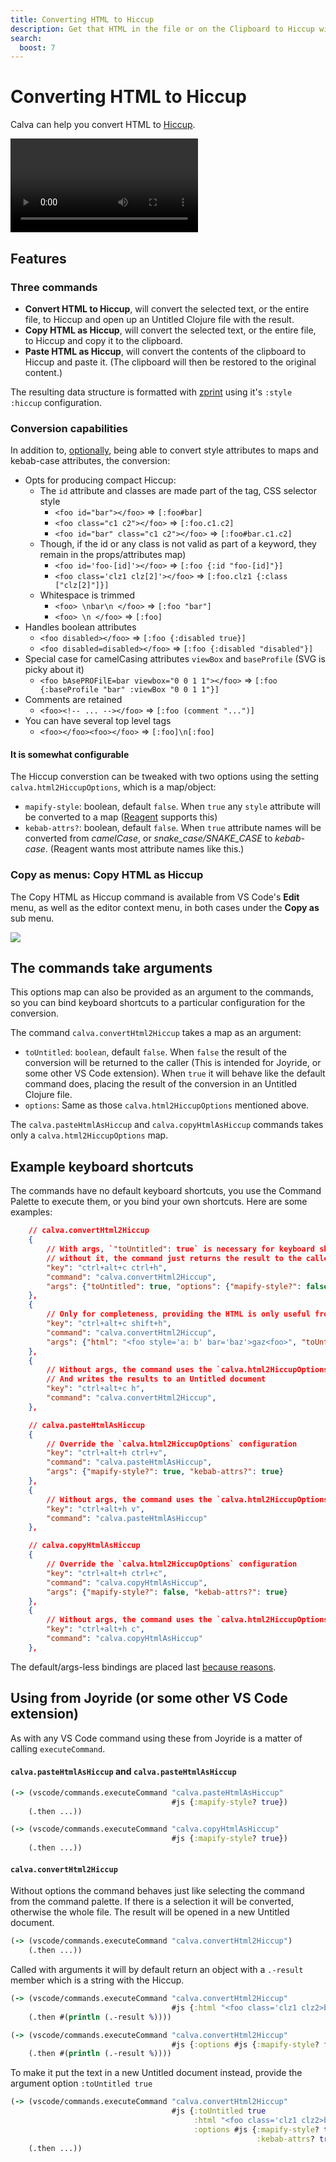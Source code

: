 ```yaml
---
title: Converting HTML to Hiccup
description: Get that HTML in the file or on the Clipboard to Hiccup without leaving Calva
search:
  boost: 7
---
```


# Converting HTML to Hiccup

Calva can help you convert HTML to [Hiccup](https://github.com/weavejester/hiccup).

<video controls>
  <source src="/images/calva-convert-html-to-hiccup.mp4">
</video>

## Features

### Three commands

* **Convert HTML to Hiccup**, will convert the selected text, or the entire file, to Hiccup and open up an Untitled Clojure file with the result.
* **Copy HTML as Hiccup**, will convert the selected text, or the entire file, to Hiccup and copy it to the clipboard.
* **Paste HTML as Hiccup**, will convert the contents of the clipboard to Hiccup and paste it. (The clipboard will then be restored to the original content.)

The resulting data structure is formatted with [zprint](https://github.com/kkinnear/zprint) using it's `:style :hiccup` configuration.

### Conversion capabilities

In addition to, [optionally](#it-is-somewhat-configurable), being able to convert style attributes to maps and kebab-case attributes, the conversion: 

* Opts for producing compact Hiccup:
    * The `id` attribute and classes are made part of the tag, CSS selector style
        * `<foo id="bar"></foo>` => `[:foo#bar]`
        * `<foo class="c1 c2"></foo>` => `[:foo.c1.c2]`
        * `<foo id="bar" class="c1 c2"></foo>` => `[:foo#bar.c1.c2]`
    * Though, if the id or any class is not valid as part of a keyword, they remain in the props/attributes map)
        * `<foo id='foo-[id]'></foo>` =>  `[:foo {:id "foo-[id]"}]`
        * `<foo class='clz1 clz[2]'></foo>` => `[:foo.clz1 {:class ["clz[2]"]}]`
    * Whitespace is trimmed
        * `<foo> \nbar\n </foo>` => `[:foo "bar"]`
        * `<foo> \n </foo>` => `[:foo]`
* Handles boolean attributes
    * `<foo disabled></foo>` => `[:foo {:disabled true}]`
    * `<foo disabled=disabled></foo>` => `[:foo {:disabled "disabled"}]`
* Special case for camelCasing attributes `viewBox` and `baseProfile` (SVG is picky about it)
    * `<foo bAsePROFilE=bar viewbox="0 0 1 1"></foo>` => `[:foo {:baseProfile "bar" :viewBox "0 0 1 1"}]`
* Comments are retained
    * `<foo><!-- ... --></foo>` => `[:foo (comment "...")]`
* You can have several top level tags
    *  `<foo></foo><foo></foo>` => `[:foo]\n[:foo]`

#### It is somewhat configurable

The Hiccup converstion can be tweaked with two options using the setting `calva.html2HiccupOptions`, which is a map/object:

* `mapify-style`: boolean, default `false`. When `true` any `style` attribute will be converted to a map ([Reagent](https://reagent-project.github.io/) supports this)
* `kebab-attrs?`: boolean, default `false`. When `true` attribute names will be converted from *camelCase*, or *snake_case/SNAKE_CASE* to *kebab-case*. (Reagent wants most attribute names like this.)

### Copy as menus: Copy HTML as Hiccup 

The Copy HTML as Hiccup command is available from VS Code's **Edit** menu, as well as the editor context menu, in both cases under the **Copy as** sub menu.

![](images/calva-copy-html-as-hiccup.png)

## The commands take arguments

This options map can also be provided as an argument to the commands, so you can bind keyboard shortcuts to a particular configuration for the conversion. 

The command `calva.convertHtml2Hiccup` takes a map as an argument:

* `toUntitled`: `boolean`, default `false`. When `false` the result of the conversion will be returned to the caller (This is intended for Joyride, or some other VS Code extension). When `true` it will behave like the default command does, placing the result of the conversion in an Untitled Clojure file.
* `options`: Same as those `calva.html2HiccupOptions` mentioned above.

The `calva.pasteHtmlAsHiccup` and `calva.copyHtmlAsHiccup` commands takes only a `calva.html2HiccupOptions` map.

## Example keyboard shortcuts

The commands have no default keyboard shortcuts, you use the Command Palette to execute them, or you bind your own shortcuts. Here are some examples:

```json
    // calva.convertHtml2Hiccup
    {
        // With args, `"toUntitled": true` is necessary for keyboard shortcuts
        // without it, the command just returns the result to the caller
        "key": "ctrl+alt+c ctrl+h",
        "command": "calva.convertHtml2Hiccup",
        "args": {"toUntitled": true, "options": {"mapify-style?": false}}
    },
    {
        // Only for completeness, providing the HTML is only useful from e.g. Joyride 
        "key": "ctrl+alt+c shift+h",
        "command": "calva.convertHtml2Hiccup",
        "args": {"html": "<foo style='a: b' bar='baz'>gaz<foo>", "toUntitled": true}
    },
    {
        // Without args, the command uses the `calva.html2HiccupOptions` configuration
        // And writes the results to an Untitled document
        "key": "ctrl+alt+c h",
        "command": "calva.convertHtml2Hiccup",
    },

    // calva.pasteHtmlAsHiccup
    {
        // Override the `calva.html2HiccupOptions` configuration
        "key": "ctrl+alt+h ctrl+v",
        "command": "calva.pasteHtmlAsHiccup",
        "args": {"mapify-style?": true, "kebab-attrs?": true}
    },
    {
        // Without args, the command uses the `calva.html2HiccupOptions` configuration
        "key": "ctrl+alt+h v",
        "command": "calva.pasteHtmlAsHiccup"
    },

    // calva.copyHtmlAsHiccup
    {
        // Override the `calva.html2HiccupOptions` configuration
        "key": "ctrl+alt+h ctrl+c",
        "command": "calva.copyHtmlAsHiccup",
        "args": {"mapify-style?": false, "kebab-attrs?": true}
    },
    {
        // Without args, the command uses the `calva.html2HiccupOptions` configuration
        "key": "ctrl+alt+h c",
        "command": "calva.copyHtmlAsHiccup"
    },
```

The default/args-less bindings are placed last [because reasons](https://github.com/microsoft/vscode/issues/176890).

## Using from Joyride (or some other VS Code extension)

As with any VS Code command using these from Joyride is a matter of calling `executeCommand`.

#### `calva.pasteHtmlAsHiccup` and `calva.pasteHtmlAsHiccup`

```clojure
(-> (vscode/commands.executeCommand "calva.pasteHtmlAsHiccup"
                                    #js {:mapify-style? true})
    (.then ...))

(-> (vscode/commands.executeCommand "calva.copyHtmlAsHiccup"
                                    #js {:mapify-style? true})
    (.then ...))
```


#### `calva.convertHtml2Hiccup`

Without options the command behaves just like selecting the command from the command palette. If there is a selection it will be converted, otherwise the whole file. The result will be opened in a new Untitled document.

```clojure
(-> (vscode/commands.executeCommand "calva.convertHtml2Hiccup")
    (.then ...))
```

Called with arguments it will by default return an object with a `.-result` member which is a string with the Hiccup.


```clojure
(-> (vscode/commands.executeCommand "calva.convertHtml2Hiccup" 
                                    #js {:html "<foo class='clz1 clz2>bar</foo>"})
    (.then #(println (.-result %))))

(-> (vscode/commands.executeCommand "calva.convertHtml2Hiccup" 
                                    #js {:options #js {:mapify-style? false}})
    (.then #(println (.-result %))))
```


To make it put the text in a new Untitled document instead, provide the argument option `:toUntitled true`

```clojure
(-> (vscode/commands.executeCommand "calva.convertHtml2Hiccup" 
                                    #js {:toUntitled true
                                         :html "<foo class='clz1 clz2>bar</foo>"
                                         :options #js {:mapify-style? true
                                                       :kebab-attrs? true}})
    (.then ...))
```